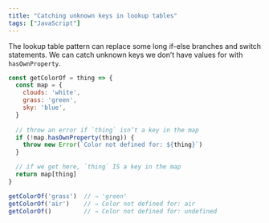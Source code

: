 ```yaml
---
title: "Catching unknown keys in lookup tables"
tags: ["JavaScript"]
---
```

The lookup table pattern can replace some long if-else branches and switch statements. We can catch unknown keys we don’t have values for with `hasOwnProperty`.

```js
const getColorOf = thing => {
  const map = {
    clouds: 'white',
    grass: 'green',
    sky: 'blue',
  }
  
  // throw an error if `thing` isn’t a key in the map
  if (!map.hasOwnProperty(thing)) {
    throw new Error(`Color not defined for: ${thing}`)
  }

  // if we get here, `thing` IS a key in the map
  return map[thing]
}

getColorOf('grass')  // ⇒ 'green'
getColorOf('air')    // ⇒ Color not defined for: air
getColorOf()         // ⇒ Color not defined for: undefined
```
